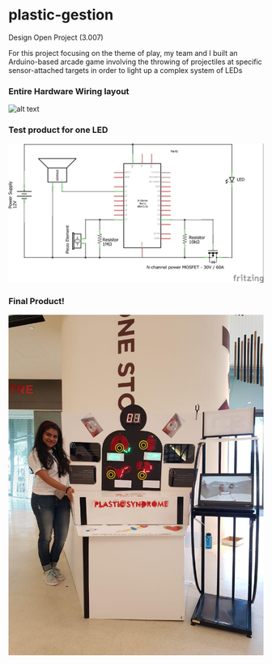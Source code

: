 # plastic-gestion
Design Open Project (3.007)

For this project focusing on the theme of play, my team and I built an Arduino-based arcade game involving the throwing of projectiles at specific sensor-attached targets in order to light up a complex system of LEDs
### Entire Hardware Wiring layout
![alt text](https://github.com/StephenAlvin/plastic-gestion/blob/master/Fritzing%20Diagram.jpg)
### Test product for one LED
![alt text](https://github.com/StephenAlvin/plastic-gestion/blob/master/Simple%20Prototype%20Schematics_schem.jpg)
### Final Product!
![alt text](https://github.com/StephenAlvin/plastic-gestion/blob/master/Product%20Display.jpg)
